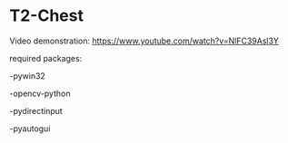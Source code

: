 # T2-Chest

Video demonstration:
https://www.youtube.com/watch?v=NlFC39Asl3Y


required packages:

-pywin32 

-opencv-python

-pydirectinput

-pyautogui

